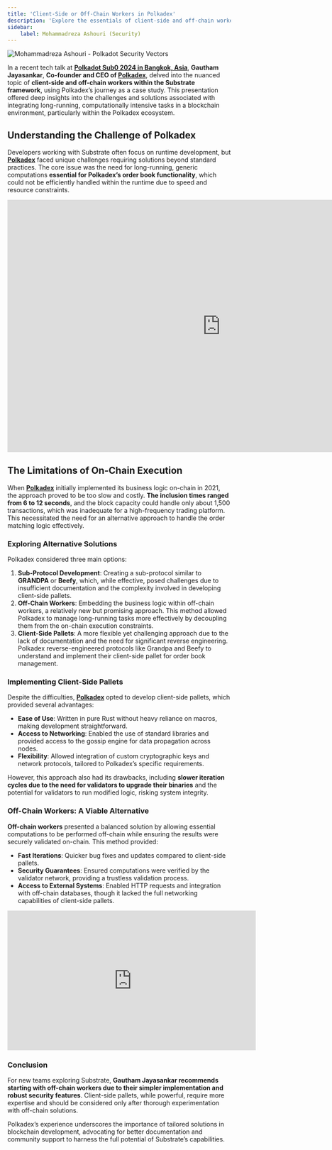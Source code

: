 ```yaml
---
title: 'Client-Side or Off-Chain Workers in Polkadex'
description: 'Explore the essentials of client-side and off-chain workers in Polkadex, as discussed by Gautham Jayasankar, Co-founder and CEO of Polkadex.'
sidebar:
    label: Mohammadreza Ashouri (Security)
---
```


![Mohammadreza Ashouri - Polkadot Security Vectors](/src/assets/sub0-2024/mohammadreza-sub0.webp)

In a recent tech talk at [**Polkadot Sub0 2024 in Bangkok, Asia**](https://dablock.com/web3-events/polkadot-sub0/), **Gautham Jayasankar**, **Co-founder and CEO of [Polkadex](https://dablock.com/dapps/polkadex/)**, delved into the nuanced topic of **client-side and off-chain workers within the Substrate framework**, using Polkadex’s journey as a case study. This presentation offered deep insights into the challenges and solutions associated with integrating long-running, computationally intensive tasks in a blockchain environment, particularly within the Polkadex ecosystem.

Understanding the Challenge of Polkadex
---------------------------------------

Developers working with Substrate often focus on runtime development, but [**Polkadex**](https://dablock.com/dapps/polkadex/) faced unique challenges requiring solutions beyond standard practices. The core issue was the need for long-running, generic computations **essential for Polkadex’s order book functionality**, which could not be efficiently handled within the runtime due to speed and resource constraints.

<iframe allowfullscreen="allowfullscreen" frameborder="0" height="569" src="https://docs.google.com/presentation/d/e/2PACX-1vRAyFEQsCA3qeF3MT0MH5m3aX9jatfakts8AZ35U5EIKTFGAdcK0ph6jy0dA7yR4zpE1B4DSQyuSHGY/embed?start=false&loop=false&delayms=60000" width="960"></iframe>

The Limitations of On-Chain Execution
-------------------------------------

When [**Polkadex**](https://dablock.com/dapps/polkadex/) initially implemented its business logic on-chain in 2021, the approach proved to be too slow and costly. **The inclusion times ranged from 6 to 12 seconds**, and the block capacity could handle only about 1,500 transactions, which was inadequate for a high-frequency trading platform. This necessitated the need for an alternative approach to handle the order matching logic effectively.

### Exploring Alternative Solutions

Polkadex considered three main options:

1. **Sub-Protocol Development**: Creating a sub-protocol similar to **GRANDPA** or **Beefy**, which, while effective, posed challenges due to insufficient documentation and the complexity involved in developing client-side pallets.
2. **Off-Chain Workers**: Embedding the business logic within off-chain workers, a relatively new but promising approach. This method allowed Polkadex to manage long-running tasks more effectively by decoupling them from the on-chain execution constraints.
3. **Client-Side Pallets**: A more flexible yet challenging approach due to the lack of documentation and the need for significant reverse engineering. Polkadex reverse-engineered protocols like Grandpa and Beefy to understand and implement their client-side pallet for order book management.

### Implementing Client-Side Pallets

Despite the difficulties, [**Polkadex**](https://dablock.com/dapps/polkadex/) opted to develop client-side pallets, which provided several advantages:

- **Ease of Use**: Written in pure Rust without heavy reliance on macros, making development straightforward.
- **Access to Networking**: Enabled the use of standard libraries and provided access to the gossip engine for data propagation across nodes.
- **Flexibility**: Allowed integration of custom cryptographic keys and network protocols, tailored to Polkadex’s specific requirements.

However, this approach also had its drawbacks, including **slower iteration cycles due to the need for validators to upgrade their binaries** and the potential for validators to run modified logic, risking system integrity.

### Off-Chain Workers: A Viable Alternative

**Off-chain workers** presented a balanced solution by allowing essential computations to be performed off-chain while ensuring the results were securely validated on-chain. This method provided:

- **Fast Iterations**: Quicker bug fixes and updates compared to client-side pallets.
- **Security Guarantees**: Ensured computations were verified by the validator network, providing a trustless validation process.
- **Access to External Systems**: Enabled HTTP requests and integration with off-chain databases, though it lacked the full networking capabilities of client-side pallets.

<iframe allowfullscreen="allowfullscreen" frameborder="0" height="315" src="https://www.youtube.com/embed/EesM9pPuMCM?si=mNKLGL98nBkkzrXZ" title="YouTube video player" width="560"></iframe>

### Conclusion

For new teams exploring Substrate, **Gautham Jayasankar recommends starting with off-chain workers due to their simpler implementation and robust security features**. Client-side pallets, while powerful, require more expertise and should be considered only after thorough experimentation with off-chain solutions.

Polkadex’s experience underscores the importance of tailored solutions in blockchain development, advocating for better documentation and community support to harness the full potential of Substrate’s capabilities.
